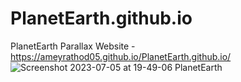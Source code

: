 # PlanetEarth.github.io
PlanetEarth Parallax Website -
https://ameyrathod05.github.io/PlanetEarth.github.io/
![Screenshot 2023-07-05 at 19-49-06 PlanetEarth](https://github.com/AmeyRathod05/PlanetEarth.github.io/assets/127238907/217bc597-f151-4539-a8eb-19eb25fccb40)
